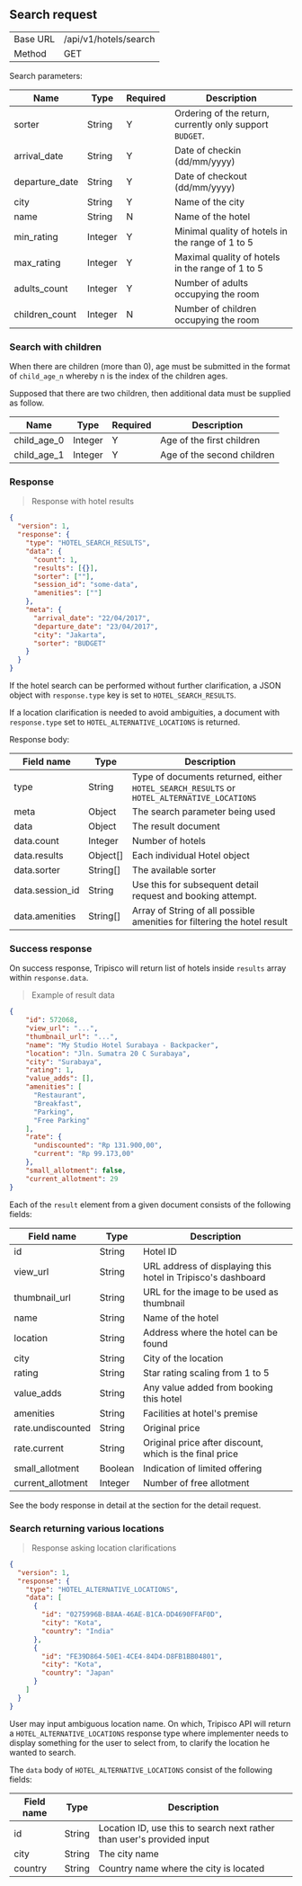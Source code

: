 ## Search request

<table><tbody><tr><td>Base URL</td><td>/api/v1/hotels/search</td>
</tr><tr><td>Method</td><td>GET</td></tr></table>

Search parameters:

Name | Type | Required | Description
---- | ---- | ---- | ---- |
sorter | String | Y | Ordering of the return, currently only support `BUDGET`.
arrival_date | String | Y | Date of checkin (dd/mm/yyyy)
departure_date | String | Y | Date of checkout (dd/mm/yyyy)
city | String | Y | Name of the city
name | String | N | Name of the hotel
min_rating | Integer | Y | Minimal quality of hotels in the range of 1 to 5
max_rating | Integer | Y | Maximal quality of hotels in the range of 1 to 5
adults_count | Integer | Y | Number of adults occupying the room
children_count | Integer | N | Number of children occupying the room

### Search with children

When there are children (more than 0), age must be submitted in the format of
`child_age_n` whereby n is the index of the children ages.

Supposed that there are two children, then additional data must be
supplied as follow.

Name | Type | Required | Description
---- | ---- | ---- | ---- |
child_age_0 | Integer | Y | Age of the first children
child_age_1 | Integer | Y | Age of the second children

### Response

> Response with hotel results

```json
{
  "version": 1,
  "response": {
    "type": "HOTEL_SEARCH_RESULTS",
    "data": {
      "count": 1,
      "results": [{}],
      "sorter": [""],
      "session_id": "some-data",
      "amenities": [""]
    },
    "meta": {
      "arrival_date": "22/04/2017",
      "departure_date": "23/04/2017",
      "city": "Jakarta",
      "sorter": "BUDGET"
    }
  }
}
```

If the hotel search can be performed without further clarification, a JSON object
with `response.type` key is set to `HOTEL_SEARCH_RESULTS`.

If a location clarification is needed to avoid ambiguities,
a document with `response.type` set to `HOTEL_ALTERNATIVE_LOCATIONS` is returned.

Response body:

Field name | Type | Description
---------- | ----- | ------
type | String | Type of documents returned, either `HOTEL_SEARCH_RESULTS` or `HOTEL_ALTERNATIVE_LOCATIONS`
meta | Object | The search parameter being used
data | Object | The result document
data.count | Integer | Number of hotels
data.results | Object[] | Each individual Hotel object
data.sorter | String[] | The available sorter
data.session_id | String | Use this for subsequent detail request and booking attempt.
data.amenities | String[] | Array of String of all possible amenities for filtering the hotel result

### Success response

On success response, Tripisco will return list of hotels inside `results` array
within `response.data`.

> Example of result data

```json
{
    "id": 572068,
    "view_url": "...",
    "thumbnail_url": "...",
    "name": "My Studio Hotel Surabaya - Backpacker",
    "location": "Jln. Sumatra 20 C Surabaya",
    "city": "Surabaya",
    "rating": 1,
    "value_adds": [],
    "amenities": [
      "Restaurant",
      "Breakfast",
      "Parking",
      "Free Parking"
    ],
    "rate": {
      "undiscounted": "Rp 131.900,00",
      "current": "Rp 99.173,00"
    },
    "small_allotment": false,
    "current_allotment": 29
}
```

Each of the `result` element from a given document consists of the following fields:

Field name | Type | Description
---------- | ----- | ------
id| String | Hotel ID
view_url | String | URL address of displaying this hotel in Tripisco's dashboard
thumbnail_url | String | URL for the image to be used as thumbnail
name | String | Name of the hotel
location | String | Address where the hotel can be found
city | String | City of the location
rating | String | Star rating scaling from 1 to 5
value_adds | String | Any value added from booking this hotel
amenities | String | Facilities at hotel's premise
rate.undiscounted | String | Original price
rate.current | String | Original price after discount, which is the final price
small_allotment | Boolean | Indication of limited offering
current_allotment | Integer | Number of free allotment

See the body response in detail at the section for the detail request.

### Search returning various locations

> Response asking location clarifications

```json
{
  "version": 1,
  "response": {
    "type": "HOTEL_ALTERNATIVE_LOCATIONS",
    "data": [
      {
        "id": "0275996B-B8AA-46AE-B1CA-DD4690FFAF0D",
        "city": "Kota",
        "country": "India"
      },
      {
        "id": "FE39D864-50E1-4CE4-84D4-D8FB1BB04801",
        "city": "Kota",
        "country": "Japan"
      }
    ]
  }
}
```

User may input ambiguous location name. On which,
Tripisco API will return a `HOTEL_ALTERNATIVE_LOCATIONS` response type
where implementer needs to display something for the user to select from,
to clarify the location he wanted to search.

The `data` body of `HOTEL_ALTERNATIVE_LOCATIONS` consist of the following fields:

Field name | Type | Description
---------- | ----- | ------
id | String | Location ID, use this to search next rather than user's provided input
city | String | The city name
country | String | Country name where the city is located
